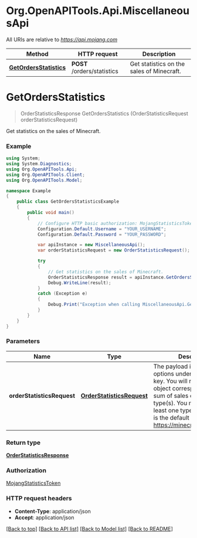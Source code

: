 # Org.OpenAPITools.Api.MiscellaneousApi

All URIs are relative to *https://api.mojang.com*

Method | HTTP request | Description
------------- | ------------- | -------------
[**GetOrdersStatistics**](MiscellaneousApi.md#getordersstatistics) | **POST** /orders/statistics | Get statistics on the sales of Minecraft.


<a name="getordersstatistics"></a>
# **GetOrdersStatistics**
> OrderStatisticsResponse GetOrdersStatistics (OrderStatisticsRequest orderStatisticsRequest)

Get statistics on the sales of Minecraft.

### Example
```csharp
using System;
using System.Diagnostics;
using Org.OpenAPITools.Api;
using Org.OpenAPITools.Client;
using Org.OpenAPITools.Model;

namespace Example
{
    public class GetOrdersStatisticsExample
    {
        public void main()
        {
            // Configure HTTP basic authorization: MojangStatisticsToken
            Configuration.Default.Username = "YOUR_USERNAME";
            Configuration.Default.Password = "YOUR_PASSWORD";

            var apiInstance = new MiscellaneousApi();
            var orderStatisticsRequest = new OrderStatisticsRequest(); // OrderStatisticsRequest | The payload is a json list of options under the metricKeys key. You will receive a single object corresponding to the sum of sales of the requested type(s). You must request at least one type of sale. Below is the default list used by https://minecraft.net/en/stats/

            try
            {
                // Get statistics on the sales of Minecraft.
                OrderStatisticsResponse result = apiInstance.GetOrdersStatistics(orderStatisticsRequest);
                Debug.WriteLine(result);
            }
            catch (Exception e)
            {
                Debug.Print("Exception when calling MiscellaneousApi.GetOrdersStatistics: " + e.Message );
            }
        }
    }
}
```

### Parameters

Name | Type | Description  | Notes
------------- | ------------- | ------------- | -------------
 **orderStatisticsRequest** | [**OrderStatisticsRequest**](OrderStatisticsRequest.md)| The payload is a json list of options under the metricKeys key. You will receive a single object corresponding to the sum of sales of the requested type(s). You must request at least one type of sale. Below is the default list used by https://minecraft.net/en/stats/ | 

### Return type

[**OrderStatisticsResponse**](OrderStatisticsResponse.md)

### Authorization

[MojangStatisticsToken](../README.md#MojangStatisticsToken)

### HTTP request headers

 - **Content-Type**: application/json
 - **Accept**: application/json

[[Back to top]](#) [[Back to API list]](../README.md#documentation-for-api-endpoints) [[Back to Model list]](../README.md#documentation-for-models) [[Back to README]](../README.md)

